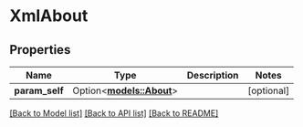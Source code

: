 # XmlAbout

## Properties

Name | Type | Description | Notes
------------ | ------------- | ------------- | -------------
**param_self** | Option<[**models::About**](About.md)> |  | [optional]

[[Back to Model list]](../README.md#documentation-for-models) [[Back to API list]](../README.md#documentation-for-api-endpoints) [[Back to README]](../README.md)


